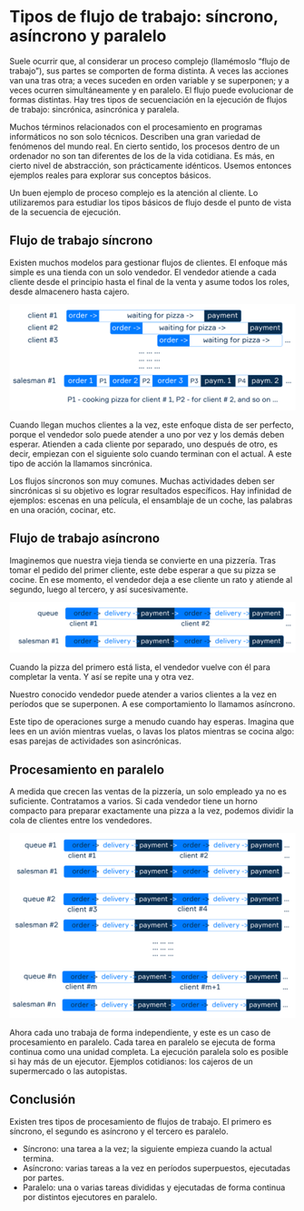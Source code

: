 # Tipos de flujo de trabajo: síncrono, asíncrono y paralelo

Suele ocurrir que, al considerar un proceso complejo (llamémoslo “flujo de trabajo”), sus partes se comporten de forma distinta. A veces las acciones van una tras otra; a veces suceden en orden variable y se superponen; y a veces ocurren simultáneamente y en paralelo. El flujo puede evolucionar de formas distintas. Hay tres tipos de secuenciación en la ejecución de flujos de trabajo: sincrónica, asincrónica y paralela.

Muchos términos relacionados con el procesamiento en programas informáticos no son solo técnicos. Describen una gran variedad de fenómenos del mundo real. En cierto sentido, los procesos dentro de un ordenador no son tan diferentes de los de la vida cotidiana. Es más, en cierto nivel de abstracción, son prácticamente idénticos. Usemos entonces ejemplos reales para explorar sus conceptos básicos.

Un buen ejemplo de proceso complejo es la atención al cliente. Lo utilizaremos para estudiar los tipos básicos de flujo desde el punto de vista de la secuencia de ejecución.

## Flujo de trabajo síncrono

Existen muchos modelos para gestionar flujos de clientes. El enfoque más simple es una tienda con un solo vendedor. El vendedor atiende a cada cliente desde el principio hasta el final de la venta y asume todos los roles, desde almacenero hasta cajero.

![vendedor atendiendo a un cliente mientras otros esperan en fila](../recursos/9_%282%29.svg)

Cuando llegan muchos clientes a la vez, este enfoque dista de ser perfecto, porque el vendedor solo puede atender a uno por vez y los demás deben esperar. Atienden a cada cliente por separado, uno después de otro, es decir, empiezan con el siguiente solo cuando terminan con el actual. A este tipo de acción la llamamos sincrónica.

Los flujos síncronos son muy comunes. Muchas actividades deben ser sincrónicas si su objetivo es lograr resultados específicos. Hay infinidad de ejemplos: escenas en una película, el ensamblaje de un coche, las palabras en una oración, cocinar, etc.

## Flujo de trabajo asíncrono

Imaginemos que nuestra vieja tienda se convierte en una pizzería. Tras tomar el pedido del primer cliente, este debe esperar a que su pizza se cocine. En ese momento, el vendedor deja a ese cliente un rato y atiende al segundo, luego al tercero, y así sucesivamente.

![vendedor atendiendo a varios clientes en períodos superpuestos](../recursos/10_%282%29.svg)

Cuando la pizza del primero está lista, el vendedor vuelve con él para completar la venta. Y así se repite una y otra vez.

Nuestro conocido vendedor puede atender a varios clientes a la vez en períodos que se superponen. A ese comportamiento lo llamamos asíncrono.

Este tipo de operaciones surge a menudo cuando hay esperas. Imagina que lees en un avión mientras vuelas, o lavas los platos mientras se cocina algo: esas parejas de actividades son asincrónicas.

## Procesamiento en paralelo

A medida que crecen las ventas de la pizzería, un solo empleado ya no es suficiente. Contratamos a varios. Si cada vendedor tiene un horno compacto para preparar exactamente una pizza a la vez, podemos dividir la cola de clientes entre los vendedores.

![varios vendedores atendiendo a un cliente cada uno en paralelo](../recursos/11_%282%29.svg)

Ahora cada uno trabaja de forma independiente, y este es un caso de procesamiento en paralelo. Cada tarea en paralelo se ejecuta de forma continua como una unidad completa. La ejecución paralela solo es posible si hay más de un ejecutor. Ejemplos cotidianos: los cajeros de un supermercado o las autopistas.

## Conclusión

Existen tres tipos de procesamiento de flujos de trabajo. El primero es síncrono, el segundo es asíncrono y el tercero es paralelo.

- Síncrono: una tarea a la vez; la siguiente empieza cuando la actual termina.
- Asíncrono: varias tareas a la vez en períodos superpuestos, ejecutadas por partes.
- Paralelo: una o varias tareas divididas y ejecutadas de forma continua por distintos ejecutores en paralelo.